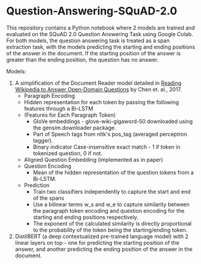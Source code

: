 # Question-Answering-SQuAD-2.0

This repository contains a Python notebook where 2 models are trained and evaluated on the SQuAD 2.0 Question Answering Task using Google Colab. For both models, the question answering task is treated as a span extraction task, with the models predicting the starting and ending positions of the answer in the document. If the starting position of the answer is greater than the ending position, the question has no answer.

Models:
1. A simplification of the Document Reader model detailed in <a href="https://arxiv.org/abs/1704.00051">Reading Wikipedia to Answer Open-Domain Questions</a> by Chen et. al., 2017. 
   - Paragraph Encoding 
    - Hidden representation for each token by passing the following features through a Bi-LSTM
    - (Features for Each Paragraph Token)
      - GloVe embeddings - glove-wiki-gigaword-50 downloaded using the gensim.downloader package.
      - Part of Speech tags from nltk's pos_tag (averaged perceptron tagger).
      - Binary indicator Case-insensitive exact match - 1 if token in tokenized question, 0 if not.
   - Aligned Question Embedding (implemented as in paper)
   - Question Encoding
      - Mean of the hidden representation of the question tokens from a Bi-LSTM.
   - Prediction
      - Train two classifiers independently to capture the start and end of the spans
      - Use a bilinear terms w_s and w_e to capture similarity between the paragraph token encoding and question encoding for the starting and ending positions respectively.
      - The exponent of the calculated similarity is directly proportional to the probability of the token being the starting/ending token.
2. DistilBERT (a deep contextualized pre-trained language model) with 2 linear layers on top - one for predicting the starting position of the answer, and another predicting the ending position of the answer in the document.
